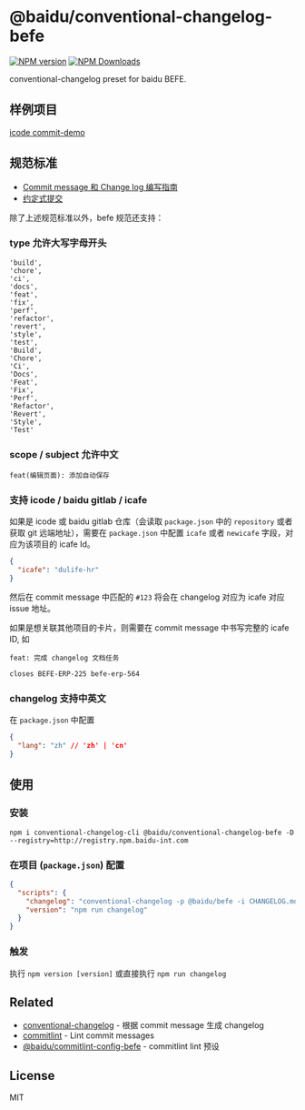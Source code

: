 # @baidu/conventional-changelog-befe

<!--[![build status](https://img.shields.io/travis/imcuttle/conventional-changelog-befe/master.svg?style=flat-square)](https://travis-ci.org/imcuttle/conventional-changelog-befe)
[![Test coverage](https://img.shields.io/codecov/c/github/imcuttle/conventional-changelog-befe.svg?style=flat-square)](https://codecov.io/github/imcuttle/conventional-changelog-befe?branch=master)-->

[![NPM version](https://img.shields.io/npm/v/conventional-changelog-befe.svg?style=flat-square)](https://www.npmjs.com/package/conventional-changelog-befe)
[![NPM Downloads](https://img.shields.io/npm/dm/conventional-changelog-befe.svg?style=flat-square&maxAge=43200)](https://www.npmjs.com/package/conventional-changelog-befe)

conventional-changelog preset for baidu BEFE.

## 样例项目

[icode commit-demo](http://icode.baidu.com/repos/baidu/personal-code/commit-demo)

## 规范标准

- [Commit message 和 Change log 编写指南](http://www.ruanyifeng.com/blog/2016/01/commit_message_change_log.html)
- [约定式提交](https://conventionalcommits.org/lang/zh-Hans)

除了上述规范标准以外，befe 规范还支持：

### type 允许大写字母开头

```text
'build',
'chore',
'ci',
'docs',
'feat',
'fix',
'perf',
'refactor',
'revert',
'style',
'test',
'Build',
'Chore',
'Ci',
'Docs',
'Feat',
'Fix',
'Perf',
'Refactor',
'Revert',
'Style',
'Test'
```

### scope / subject 允许中文

```text
feat(编辑页面): 添加自动保存
```

### 支持 icode / baidu gitlab / icafe

如果是 icode 或 baidu gitlab 仓库（会读取 `package.json` 中的 `repository` 或者 获取 git 远端地址），需要在 `package.json` 中配置 `icafe` 或者 `newicafe` 字段，对应为该项目的 icafe Id。

```json
{
  "icafe": "dulife-hr"
}
```

然后在 commit message 中匹配的 `#123` 将会在 changelog 对应为 icafe 对应 issue 地址。

如果是想关联其他项目的卡片，则需要在 commit message 中书写完整的 icafe ID, 如

```text
feat: 完成 changelog 文档任务

closes BEFE-ERP-225 befe-erp-564
```

### changelog 支持中英文

在 `package.json` 中配置

```json
{
  "lang": "zh" // 'zh' | 'cn'
}
```

## 使用

### 安装

```
npm i conventional-changelog-cli @baidu/conventional-changelog-befe -D --registry=http://registry.npm.baidu-int.com
```

### 在项目 (`package.json`) 配置

```json
{
  "scripts": {
    "changelog": "conventional-changelog -p @baidu/befe -i CHANGELOG.md -s -r 0 && git add CHANGELOG.md",
    "version": "npm run changelog"
  }
}
```

### 触发

执行 `npm version [version]` 或直接执行 `npm run changelog`

## Related

- [conventional-changelog](https://github.com/conventional-changelog/conventional-changelog) - 根据 commit message 生成 changelog
- [commitlint](https://github.com/marionebl/commitlint) - Lint commit messages
- [@baidu/commitlint-config-befe](http://gitlab.baidu.com/be-fe/commitlint-config-befe) - commitlint lint 预设

## License

MIT
